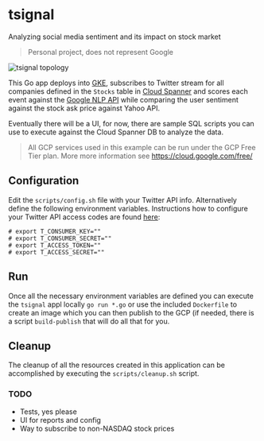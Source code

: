 # tsignal
Analyzing social media sentiment and its impact on stock market

> Personal project, does not represent Google

![tsignal topology](/../master/images/tsignal-topology.png?raw=true "tsignal topology")

This Go app deploys into [GKE](https://cloud.google.com/container-engine/), subscribes to Twitter stream for all companies defined in the `Stocks` table in [Cloud Spanner](https://cloud.google.com/spanner/) and scores each event against the [Google NLP API](https://cloud.google.com/natural-language/) while comparing the user sentiment against the stock ask price against Yahoo API. 

Eventually there will be a UI, for now, there are sample SQL scripts you can use to execute against the Cloud Spanner DB to analyze the data. 

> All GCP services used in this example can be run under the GCP Free Tier plan. More more information see https://cloud.google.com/free/

## Configuration

Edit the `scripts/config.sh` file with your Twitter API info. Alternatively
define the following environment variables. Instructions how to configure your Twitter API access codes are found [here](http://docs.inboundnow.com/guide/create-twitter-application/):

```
# export T_CONSUMER_KEY=""
# export T_CONSUMER_SECRET=""
# export T_ACCESS_TOKEN=""
# export T_ACCESS_SECRET=""
```

## Run

Once all the necessary environment variables are defined you can execute the `tsignal` appl locally `go run *.go` or use the included `Dockerfile` to create an image which you can then publish to the GCP (if needed, there is a script `build-publish` that will do all that for you.

## Cleanup

The cleanup of all the resources created in this application can be accomplished by executing the `scripts/cleanup.sh` script.

### TODO

* Tests, yes please
* UI for reports and config
* Way to subscribe to non-NASDAQ stock prices 
